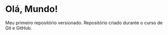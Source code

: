 # Olá, Mundo!
 Meu primeiro repositório versionado.
 Repositório criado durante o curso de Git e GitHub.
